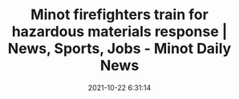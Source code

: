 ---
"title": "Minot firefighters train for hazardous materials response | News, Sports, Jobs - Minot Daily News"
"date": "2021-10-22 6:31:14"
"feed_name": "GOOGLENEWSDRILLING"
"feed_website": "https://news.google.com/search?q=drilling%2Bincident&hl=en-US&gl=US&ceid=US:en"
"feed_rss": "https://news.google.com/rss/search?q=drilling%2Bincident&hl=en-US&gl=US&ceid=US:en"
"link": "https://www.minotdailynews.com/news/local-news/2021/10/minot-firefighters-train-for-hazardous-materials-response/"
"source": "{'href': 'https://www.minotdailynews.com', 'title': 'Minot Daily News'}"
"file": "_posts/2021-1-1-b73824e1b54826297c8e8bcd7dd61cb3188f5934.md"
"accident": "0"
"drilling": "0"
"represented_by": "0"
"dead": "0"
"injured": "0"
"arrested": "0"
"place": "unknown place"
"where": "unknown site"
"causes": "unknown"
"place_uri": "unknown place"
---